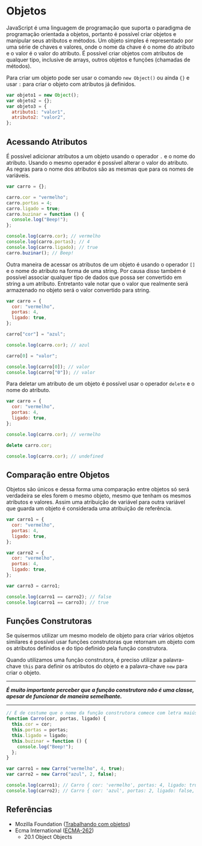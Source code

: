 # Objetos

JavaScript é uma linguagem de programação que suporta o paradigma de programação
orientada a objetos, portanto é possível criar objetos e manipular seus
atributos e métodos. Um objeto simples é representado por uma série de chaves e
valores, onde o nome da chave é o nome do atributo e o valor é o valor do
atributo. É possível criar objetos com atributos de qualquer tipo, inclusive de
arrays, outros objetos e funções (chamadas de métodos).

Para criar um objeto pode ser usar o comando `new Object()` ou ainda `{}` e usar
`:` para criar o objeto com atributos já definidos.

```javascript
var objeto1 = new Object();
var objeto2 = {};
var objeto3 = {
  atributo1: "valor1",
  atributo2: "valor2",
};
```

## Acessando Atributos

É possível adicionar atributos a um objeto usando o operador `.` e o nome do
atributo. Usando o mesmo operador é possível alterar o valor do atributo. As
regras para o nome dos atributos são as mesmas que para os nomes de variáveis.

```javascript
var carro = {};

carro.cor = "vermelho";
carro.portas = 4;
carro.ligado = true;
carro.buzinar = function () {
  console.log("Beep!");
};

console.log(carro.cor); // vermelho
console.log(carro.portas); // 4
console.log(carro.ligado); // true
carro.buzinar(); // Beep!
```

Outra maneira de acessar os atributos de um objeto é usando o operador `[]` e o
nome do atributo na forma de uma string. Por causa disso também é possível
associar qualquer tipo de dados que possa ser convertido em string a um
atributo. Entretanto vale notar que o valor que realmente será armazenado no
objeto será o valor convertido para string.

```javascript
var carro = {
  cor: "vermelho",
  portas: 4,
  ligado: true,
};

carro["cor"] = "azul";

console.log(carro.cor); // azul

carro[0] = "valor";

console.log(carro[0]); // valor
console.log(carro["0"]); // valor
```

Para deletar um atributo de um objeto é possível usar o operador `delete` e o
nome do atributo.

```javascript
var carro = {
  cor: "vermelho",
  portas: 4,
  ligado: true,
};

console.log(carro.cor); // vermelho

delete carro.cor;

console.log(carro.cor); // undefined
```

## Comparação entre Objetos

Objetos são únicos e dessa forma uma comparação entre objetos só será verdadeira
se eles forem o mesmo objeto, mesmo que tenham os mesmos atributos e valores.
Assim uma atribuição de variável para outra variável que guarda um objeto é
considerada uma atribuição de referência.

```javascript
var carro1 = {
  cor: "vermelho",
  portas: 4,
  ligado: true,
};

var carro2 = {
  cor: "vermelho",
  portas: 4,
  ligado: true,
};

var carro3 = carro1;

console.log(carro1 == carro2); // false
console.log(carro1 == carro3); // true
```

## Funções Construtoras

Se quisermos utilizar um mesmo modelo de objeto para criar vários objetos
similares é possível usar funções construtoras que retornam um objeto com os
atributos definidos e do tipo definido pela função construtora.

Quando utilizamos uma função construtora, é preciso utilizar a palavra-chave
`this` para definir os atributos do objeto e a palavra-chave `new` para criar o
objeto.

---

_**É muito importante perceber que a função construtora não é uma classe, apesar
de funcionar de maneira semelhante.**_

---

```javascript
// É de costume que o nome da função construtora comece com letra maiúscula
function Carro(cor, portas, ligado) {
  this.cor = cor;
  this.portas = portas;
  this.ligado = ligado;
  this.buzinar = function () {
    console.log("Beep!");
  };
}

var carro1 = new Carro("vermelho", 4, true);
var carro2 = new Carro("azul", 2, false);

console.log(carro1); // Carro { cor: 'vermelho', portas: 4, ligado: true, buzinar: [Function] }
console.log(carro2); // Carro { cor: 'azul', portas: 2, ligado: false, buzinar: [Function] }
```

## Referências

- Mozilla Foundation
  ([Trabalhando com objetos](https://developer.mozilla.org/pt-BR/docs/Web/JavaScript/Guide/Trabalhando_com_objetos))
- Ecma International ([ECMA-262](https://tc39.es/ecma262))
  - 20.1 Object Objects

